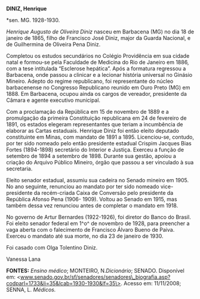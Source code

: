 **DINIZ, Henrique**

\*sen. MG. 1928-1930.

*Henrique Augusto de Oliveira Diniz* nasceu em Barbacena (MG) no dia 18
de janeiro de 1865, filho de Francisco José Diniz, major da Guarda
Nacional, e de Guilhermina de Oliveira Pena Diniz.

Completou os estudos secundários no Colégio Providência em sua cidade
natal e formou-se pela Faculdade de Medicina do Rio de Janeiro em 1886,
com a tese intitulada “Esclerose hepática”. Após a formatura regressou a
Barbacena, onde passou a clinicar e a lecionar história universal no
Ginásio Mineiro. Adepto do regime republicano, foi representante do
núcleo barbacenense no Congresso Republicano reunido em Ouro Preto (MG)
em 1888. Em Barbacena, ocupou ainda os cargos de vereador, presidente da
Câmara e agente executivo municipal.

Com a proclamação da República em 15 de novembro de 1889 e a promulgação
da primeira Constituição republicana em 24 de fevereiro de 1891, os
estados elegeram representantes que teriam a incumbência de elaborar as
Cartas estaduais. Henrique Diniz foi então eleito deputado constituinte
em Minas, com mandato de 1891 a 1895. Licenciou-se, contudo, por ter
sido nomeado pelo então presidente estadual Crispim Jacques Bias Fortes
(1894-1898) secretário do Interior e Justiça. Exerceu a função de
setembro de 1894 a setembro de 1898. Durante sua gestão, apoiou a
criação do Arquivo Público Mineiro, órgão que passou a ser vinculado à
sua secretaria.

Eleito senador estadual, assumiu sua cadeira no Senado mineiro em 1905.
No ano seguinte, renunciou ao mandato por ter sido nomeado
vice-presidente da recém-criada Caixa de Conversão pelo presidente da
República Afonso Pena (1906- 1909). Voltou ao Senado em 1915, mas também
dessa vez renunciou antes de completar o mandato em 1918.

No governo de Artur Bernardes (1922-1926), foi diretor do Banco do
Brasil. Foi eleito senador federal em 1^o^ de novembro de 1928, para
preencher a vaga aberta com o falecimento de Francisco Álvaro Bueno de
Paiva. Exerceu o mandato até sua morte, no dia 23 de janeiro de 1930.

Foi casado com Olga Tolentino Diniz.

Vanessa Lana

**FONTES:** *Ensino médico*; MONTEIRO, N.*Dicionário*; SENADO.
Disponível em:
\<www.senado.gov.br/sf/senadores/senadores\_biografia.asp?codparl=1733&li=35&lcab=1930-1930&lf=35\>.
Acesso em: 11/11/2008; SENNA, L. *Médicos.*
